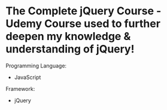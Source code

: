 # The Complete jQuery Course - Udemy Course used to further deepen my knowledge & understanding of jQuery!

Programming Language:
- JavaScript

Framework: 
- jQuery
